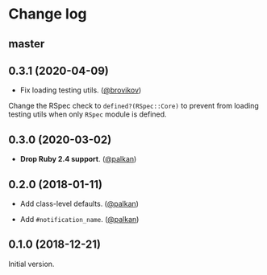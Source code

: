 # Change log

## master

## 0.3.1 (2020-04-09)

- Fix loading testing utils. ([@brovikov][])

Change the RSpec check to `defined?(RSpec::Core)` to prevent from
loading testing utils when only `RSpec` module is defined.

## 0.3.0 (2020-03-02)

- **Drop Ruby 2.4 support**. ([@palkan][])

## 0.2.0 (2018-01-11)

- Add class-level defaults. ([@palkan][])

- Add `#notification_name`. ([@palkan][])

## 0.1.0 (2018-12-21)

Initial version.

[@palkan]: https://github.com/palkan
[@brovikov]: https://github.com/brovikov
